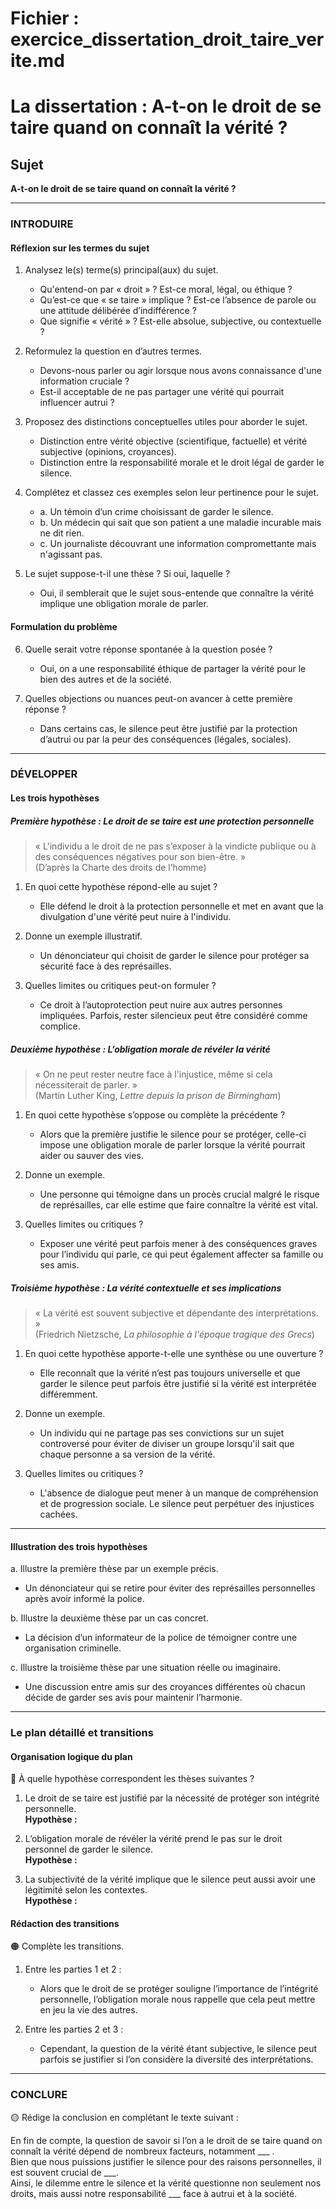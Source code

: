 # Fichier : exercice_dissertation_droit_taire_verite.md

# La dissertation : A-t-on le droit de se taire quand on connaît la vérité ?

## Sujet
**A-t-on le droit de se taire quand on connaît la vérité ?**

---

### INTRODUIRE

#### Réflexion sur les termes du sujet

1. Analysez le(s) terme(s) principal(aux) du sujet.
   - Qu'entend-on par « droit » ? Est-ce moral, légal, ou éthique ?
   - Qu’est-ce que « se taire » implique ? Est-ce l’absence de parole ou une attitude délibérée d’indifférence ?
   - Que signifie « vérité » ? Est-elle absolue, subjective, ou contextuelle ?

2. Reformulez la question en d’autres termes.
   - Devons-nous parler ou agir lorsque nous avons connaissance d'une information cruciale ?
   - Est-il acceptable de ne pas partager une vérité qui pourrait influencer autrui ?

3. Proposez des distinctions conceptuelles utiles pour aborder le sujet.
   - Distinction entre vérité objective (scientifique, factuelle) et vérité subjective (opinions, croyances).
   - Distinction entre la responsabilité morale et le droit légal de garder le silence.

4. Complétez et classez ces exemples selon leur pertinence pour le sujet.
   - a. Un témoin d’un crime choisissant de garder le silence.
   - b. Un médecin qui sait que son patient a une maladie incurable mais ne dit rien.
   - c. Un journaliste découvrant une information compromettante mais n'agissant pas.

5. Le sujet suppose-t-il une thèse ? Si oui, laquelle ?
   - Oui, il semblerait que le sujet sous-entende que connaître la vérité implique une obligation morale de parler.

#### Formulation du problème

6. Quelle serait votre réponse spontanée à la question posée ?
   - Oui, on a une responsabilité éthique de partager la vérité pour le bien des autres et de la société.

7. Quelles objections ou nuances peut-on avancer à cette première réponse ?
   - Dans certains cas, le silence peut être justifié par la protection d’autrui ou par la peur des conséquences (légales, sociales).

---

### DÉVELOPPER

#### Les trois hypothèses

##### Première hypothèse : Le droit de se taire est une protection personnelle

> « L'individu a le droit de ne pas s’exposer à la vindicte publique ou à des conséquences négatives pour son bien-être. »  
> (D’après la Charte des droits de l’homme)

1. En quoi cette hypothèse répond-elle au sujet ?
   - Elle défend le droit à la protection personnelle et met en avant que la divulgation d'une vérité peut nuire à l'individu.

2. Donne un exemple illustratif.
   - Un dénonciateur qui choisit de garder le silence pour protéger sa sécurité face à des représailles.

3. Quelles limites ou critiques peut-on formuler ?
   - Ce droit à l’autoprotection peut nuire aux autres personnes impliquées. Parfois, rester silencieux peut être considéré comme complice.

##### Deuxième hypothèse : L’obligation morale de révéler la vérité

> « On ne peut rester neutre face à l'injustice, même si cela nécessiterait de parler. »  
> (Martin Luther King, *Lettre depuis la prison de Birmingham*)

1. En quoi cette hypothèse s’oppose ou complète la précédente ?
   - Alors que la première justifie le silence pour se protéger, celle-ci impose une obligation morale de parler lorsque la vérité pourrait aider ou sauver des vies.

2. Donne un exemple.
   - Une personne qui témoigne dans un procès crucial malgré le risque de représailles, car elle estime que faire connaître la vérité est vital.

3. Quelles limites ou critiques ?
   - Exposer une vérité peut parfois mener à des conséquences graves pour l’individu qui parle, ce qui peut également affecter sa famille ou ses amis.

##### Troisième hypothèse : La vérité contextuelle et ses implications

> « La vérité est souvent subjective et dépendante des interprétations. »  
> (Friedrich Nietzsche, *La philosophie à l'époque tragique des Grecs*)

1. En quoi cette hypothèse apporte-t-elle une synthèse ou une ouverture ?
   - Elle reconnaît que la vérité n’est pas toujours universelle et que garder le silence peut parfois être justifié si la vérité est interprétée différemment.

2. Donne un exemple.
   - Un individu qui ne partage pas ses convictions sur un sujet controversé pour éviter de diviser un groupe lorsqu'il sait que chaque personne a sa version de la vérité.

3. Quelles limites ou critiques ?
   - L'absence de dialogue peut mener à un manque de compréhension et de progression sociale. Le silence peut perpétuer des injustices cachées.

---

#### Illustration des trois hypothèses

a. Illustre la première thèse par un exemple précis.
   - Un dénonciateur qui se retire pour éviter des représailles personnelles après avoir informé la police.

b. Illustre la deuxième thèse par un cas concret.
   - La décision d’un informateur de la police de témoigner contre une organisation criminelle.

c. Illustre la troisième thèse par une situation réelle ou imaginaire.
   - Une discussion entre amis sur des croyances différentes où chacun décide de garder ses avis pour maintenir l’harmonie.

---

### Le plan détaillé et transitions

#### Organisation logique du plan

🔴 À quelle hypothèse correspondent les thèses suivantes ?

1. Le droit de se taire est justifié par la nécessité de protéger son intégrité personnelle.  
   **Hypothèse :**

2. L’obligation morale de révéler la vérité prend le pas sur le droit personnel de garder le silence.  
   **Hypothèse :**

3. La subjectivité de la vérité implique que le silence peut aussi avoir une légitimité selon les contextes.  
   **Hypothèse :**

#### Rédaction des transitions

🟠 Complète les transitions.

1. Entre les parties 1 et 2 :  
   - Alors que le droit de se protéger souligne l’importance de l’intégrité personnelle, l’obligation morale nous rappelle que cela peut mettre en jeu la vie des autres.

2. Entre les parties 2 et 3 :  
   - Cependant, la question de la vérité étant subjective, le silence peut parfois se justifier si l’on considère la diversité des interprétations.

---

### CONCLURE

🟡 Rédige la conclusion en complétant le texte suivant :

En fin de compte, la question de savoir si l’on a le droit de se taire quand on connaît la vérité dépend de nombreux facteurs, notamment ___ .  
Bien que nous puissions justifier le silence pour des raisons personnelles, il est souvent crucial de ___.  
Ainsi, le dilemme entre le silence et la vérité questionne non seulement nos droits, mais aussi notre responsabilité ___ face à autrui et à la société.